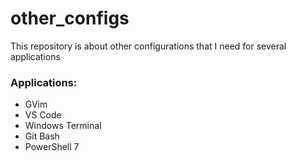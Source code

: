 # other_configs

This repository is about other configurations that I need for several applications 

### Applications:

- GVim
- VS Code
- Windows Terminal 
- Git Bash
- PowerShell 7
